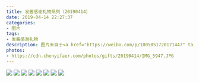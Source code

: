 ```yaml
---
title: 发酱感谢礼物系列（20190414）
date: 2019-04-14 22:27:37
categories:
- 图片
tags:
- 发酱感谢礼物
description: 图片来自于<a href="https://weibo.com/p/1005051720171447" target="_blank">quanmmmmm</a><br/> “谢谢空空如也，这也太可爱了吧～～一个疑问，这个真的能吃吗？感觉好像别针……背面是全透明的，有点类似于翻糖蛋糕？我决定不拆包装把它们放好，吃了有些可惜。搞工程确实蛮辛苦的，接触不到什么女孩子还经常出差，不过好在学到的东西多，一般收入还可以，辛苦也有回报。不过你们这种“老实”又薪水高的职业，很容易成为茶店的vip，切记行走江湖，安全第一”
photos: 
- https://cdn.chenyifaer.com/photos/gifts/20190414/IMG_5947.JPG
---
```


![](https://cdn.chenyifaer.com/photos/gifts/20190414/IMG_5948.JPG)
![](https://cdn.chenyifaer.com/photos/gifts/20190414/IMG_5949.JPG)
![](https://cdn.chenyifaer.com/photos/gifts/20190414/IMG_5950.JPG)
![](https://cdn.chenyifaer.com/photos/gifts/20190414/IMG_5951.JPG)
![](https://cdn.chenyifaer.com/photos/gifts/20190414/IMG_5952.JPG)
![](https://cdn.chenyifaer.com/photos/gifts/20190414/IMG_5953.JPG)
![](https://cdn.chenyifaer.com/photos/gifts/20190414/IMG_5954.JPG)
![](https://cdn.chenyifaer.com/photos/gifts/20190414/IMG_5955.JPG)
